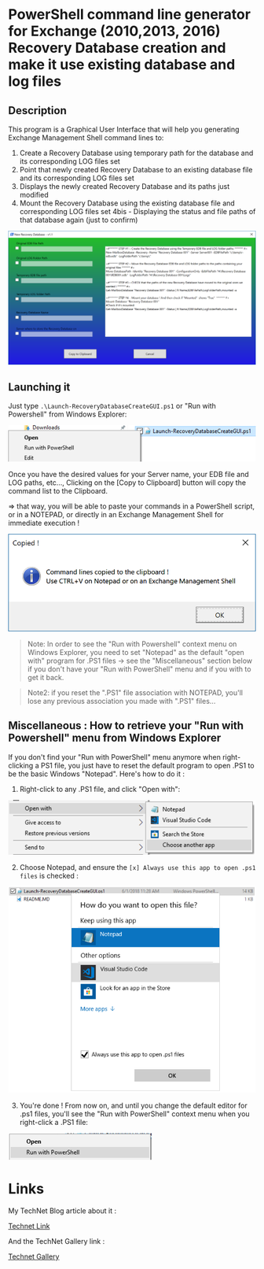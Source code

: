 # PowerShell command line generator for Exchange (2010,2013, 2016) Recovery Database creation and make it use existing database and log files

## Description
This program is a Graphical User Interface that will help you generating Exchange Management Shell command lines to:

1. Create a Recovery Database using temporary path for the database and its corresponding LOG files set
2. Point that newly created Recovery Database to an existing database file and its corresponding LOG files set
3. Displays the newly created Recovery Database and its paths just modified
4. Mount the Recovery Database using the existing database file and corresponding LOG files set
4bis - Displaying the status and file paths of that database again (just to confirm)

![Fig.1](/Screenshots/ExchangeRecoveryDatabasePowerShellCmdGenerator.png)

## Launching it

Just type ```.\Launch-RecoveryDatabaseCreateGUI.ps1``` or "Run with Powershell" from Windows Explorer:

![Fig.2](/Screenshots/RunWithPowerShell.png)

Once you have the desired values for your Server name, your EDB file and LOG paths, etc..., Clicking on the [Copy to Clipboard] button will copy the command list to the Clipboard.

=> that way, you will be able to paste your commands in a PowerShell script, or in a NOTEPAD, or directly in an Exchange Management Shell for immediate execution !

![Fig.3](/Screenshots/CopiedToClipboard.png)


> Note: In order to see the "Run with Powershell" context menu on Windows Explorer, you need to set "Notepad" as the default "open with" program for .PS1 files -> see the "Miscellaneous" section below if you don't have your "Run with PowerShell" menu and if you with to get it back.

> Note2: if you reset the ".PS1" file association with NOTEPAD, you'll lose any previous association you made with ".PS1" files...

## Miscellaneous : How to retrieve your "Run with Powershell" menu from Windows Explorer

If you don't find your "Run with PowerShell" menu anymore when right-clicking a PS1 file, you just have to reset the default program to open .PS1 to be the basic Windows "Notepad". Here's how to do it :

1. Right-click to any .PS1 file, and click "Open with":

![Fig.3](/Screenshots/SetDefaultNotepadForPS1-1of2.png)

2. Choose Notepad, and ensure the ```[x] Always use this app to open .ps1 files``` is checked :

![Fig.4](/Screenshots/SetDefaultNotepadForPS1-2of2.png)

3. You're done ! From now on, and until you change the default editor for .ps1 files, you'll see the "Run with PowerShell" context menu when you right-click a .PS1 file:

![Fig.5](/Screenshots/SetDefaultNotepadForPS1-Conclusion.png)

# Links
My TechNet Blog article about it :

[Technet Link](https://blogs.technet.microsoft.com/samdrey/2018/06/05/powershell-command-line-generator-for-exchange-20102013-2016-recovery-database-creation-and-make-it-use-existing-database-and-log-files/ "Technet Blog Article about this tool")

And the TechNet Gallery link :

[Technet Gallery](https://gallery.technet.microsoft.com/Exchange-2010-2013-2016-bcd61dc7 "The latest release is also available on the TechNet Gallery")


